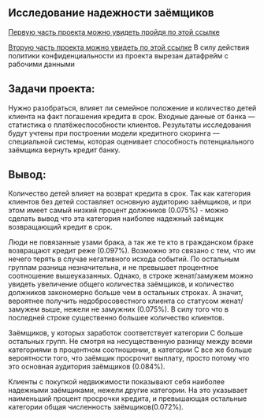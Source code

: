 ## Исследование надежности заёмщиков
[Первую часть проекта можно увидеть пройдя по этой ссылке](https://github.com/KittyCorpsegrinder/Yandex_Practicum/blob/main/Borrower%20reliability%20research/Borrower_reliability_research1.ipynb) 

[Вторую часть проекта можно увидеть по этой ссылке]()
В силу действия политики конфиденциальности из проекта вырезан датафрейм с рабочими данными

## Задачи проекта:
Нужно разобраться, влияет ли семейное положение и количество детей клиента на факт погашения кредита в срок. Входные данные от банка — статистика о платёжеспособности клиентов.
Результаты исследования будут учтены при построении модели кредитного скоринга — специальной системы, которая оценивает способность потенциального заёмщика вернуть кредит банку.

## Вывод:
Количество детей влияет на возврат кредита в срок. Так как категория клиентов без детей составляет основную аудиторию заёмщиков, и при этом имеет самый низкий процент должников (0.075%) - можно сделать вывод что эта категория наиболее надежный заёмщик возвращающий кредит в срок.


Люди не повязанные узами брака, а так же те кто в гражданском браке возвращают кредит реже (0.097%). Возможно это связано с тем, что им нечего терять в случае негативного исхода событий. По остальным группам разница незначительна, и не превышает процентное соотношение вышеуказанных. Однако, в строке женат/замужем можно увидеть увеличение общего количества заёмщиков, и количество должников закономерно больше чем в остальных строках. А значит, вероятнее получить недобросовестного клиента со статусом женат/замужем выше, нежели не замужних (0.075%). В силу того что в последней строке существенно большее количество клиентов.


Заёмщиков, у которых заработок соответствует категории С больше остальных групп. Не смотря на несущественную разницу между всеми категориями в процентном соотношении, в категории С все же больше вероятности того, что заёмщик просрочит выплату, просто потому что это основная аудитория заёмщиков (0.084%).


Клиенты с покупкой недвижимости показывают себя наиболее надежными заёмщиками, нежели другие категории. На это указывает наименьший процент просрочки кредита, и превышающая остальные категории общая численность заёмщиков(0.072%).
